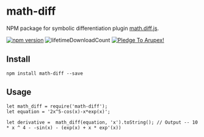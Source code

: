 # math-diff
NPM package for symbolic differentiation plugin [math.diff.js](https://github.com/hausen/math.diff.js).

[![npm version](https://badge.fury.io/js/math-diff.svg)](https://badge.fury.io/js/math-diff)
![lifetimeDownloadCount](https://img.shields.io/npm/dt/math-diff.svg?maxAge=2592000)
<a href='https://pledgie.com/campaigns/31873'><img alt='Pledge To Arupex!' src='https://pledgie.com/campaigns/31873.png?skin_name=chrome' border='0' ></a>
    
## Install

    npm install math-diff --save  

## Usage

    let math_diff = require('math-diff');
    let equation = '2x^5-cos(x)-x*exp(x)';
    
    let derivative =  math_diff(equation, 'x').toString(); // Output -- 10 * x ^ 4 - -sin(x) - (exp(x) + x * exp'(x))
